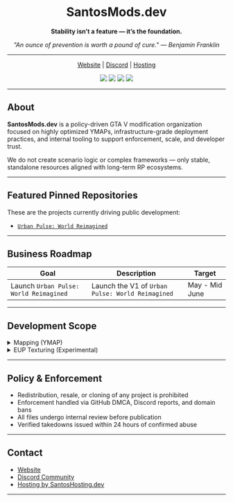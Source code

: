 <h1 align="center">SantosMods.dev</h1>

<p align="center"><strong>Stability isn’t a feature — it’s the foundation.</strong></p>
<p align="center"><em>"An ounce of prevention is worth a pound of cure." — Benjamin Franklin</em></p>

---

<p align="center">
  <a href="https://santosmods.dev">Website</a> |
  <a href="https://discord.gg/Zaa74kYNxG">Discord</a> |
  <a href="https://santoshosting.dev">Hosting</a>
</p>

<p align="center">
  <img src="https://img.shields.io/badge/status-active-blue" />
  <img src="https://img.shields.io/badge/main_project-Urban_Pulse-critical" />
  <img src="https://img.shields.io/badge/fivem-compatible-success" />
  <img src="https://img.shields.io/badge/enforcement-strict-red" />
</p>

---

## About

**SantosMods.dev** is a policy-driven GTA V modification organization focused on highly optimized YMAPs, infrastructure-grade deployment practices, and internal tooling to support enforcement, scale, and developer trust.

We do not create scenario logic or complex frameworks — only stable, standalone resources aligned with long-term RP ecosystems.

---

## Featured Pinned Repositories

These are the projects currently driving public development:

- [`Urban Pulse: World Reimagined`](https://github.com/SantosMods/Urban-Pulse_World-Reimagined)

---

## Business Roadmap

| Goal                          | Description                                                   | Target       |
|------------------------------|---------------------------------------------------------------|--------------|
| Launch `Urban Pulse: World Reimagined` | Launch the V1 of `Urban Pulse: World Reimagined` | May - Mid June |

---

## Development Scope

<details>
<summary>Mapping (YMAP)</summary>

- High-performance, static-only map design  
- Modular layout for environment targeting  
</details>

<details>
<summary>EUP Texturing (Experimental)</summary>

- Internal-use tactical & patrol textures  
- Future public drops under restricted license  
</details>

---

## Policy & Enforcement

- Redistribution, resale, or cloning of any project is prohibited  
- Enforcement handled via GitHub DMCA, Discord reports, and domain bans  
- All files undergo internal review before publication  
- Verified takedowns issued within 24 hours of confirmed abuse

---

## Contact

- [Website](https://santosmods.dev)  
- [Discord Community](https://discord.gg/Zaa74kYNxG)  
- [Hosting by SantosHosting.dev](https://santoshosting.dev)

---
